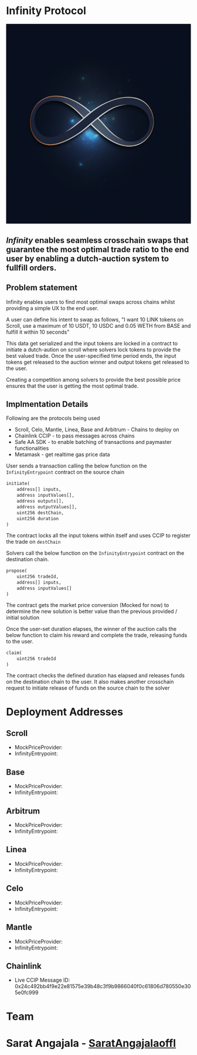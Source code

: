 # Infinity Protocol

![Infinity Logo](assets/logo.png)

## _Infinity_ enables seamless crosschain swaps that guarantee the most optimal trade ratio to the end user by enabling a dutch-auction system to fullfill orders.

## Problem statement

Infinity enables users to find most optimal swaps across chains whilst providing a simple UX to the end user.

A user can define his intent to swap as follows, "I want 10 LINK tokens on Scroll, use a maximum of 10 USDT, 10 USDC and 0.05 WETH from BASE and fulfill it within 10 seconds"

This data get serialized and the input tokens are locked in a contract to initiate a dutch-aution on scroll where solvers lock tokens to provide the best valued trade. Once the user-specified time period ends, the input tokens get released to the auction winner and output tokens get released to the user.

Creating a competition among solvers to provide the best possible price ensures that the user is getting the most optimal trade.

## Implmentation Details

Following are the protocols being used

-   Scroll, Celo, Mantle, Linea, Base and Arbitrum - Chains to deploy on
-   Chainlink CCIP - to pass messages across chains
-   Safe AA SDK - to enable batching of transactions and paymaster functionalities
-   Metamask - get realtime gas price data

User sends a transaction calling the below function on the `InfinityEntrypoint` contract on the source chain

```
initiate(
	address[] inputs,
	address inputValues[],
	address outputs[],
	address outputValues[],
	uint256 destChain,
	uint256 duration
)
```

The contract locks all the input tokens within itself and uses CCIP to register the trade on `destChain`

Solvers call the below function on the `InfinityEntrypoint` contract on the destination chain.

```
propose(
	uint256 tradeId,
	address[] inputs,
	address inputValues[]
)
```

The contract gets the market price conversion (Mocked for now) to determine the new solution is better value than the previous provided / initial solution

Once the user-set duration elapses, the winner of the auction calls the below function to claim his reward and complete the trade, releasing funds to the user.

```
claim(
	uint256 tradeId
)
```

The contract checks the defined duration has elapsed and releases funds on the destination chain to the user. It also makes another crosschain request to initiate release of funds on the source chain to the solver

# Deployment Addresses

## Scroll

-   MockPriceProvider:
-   InfinityEntrypoint:

## Base

-   MockPriceProvider:
-   InfinityEntrypoint:

## Arbitrum

-   MockPriceProvider:
-   InfinityEntrypoint:

## Linea

-   MockPriceProvider:
-   InfinityEntrypoint:

## Celo

-   MockPriceProvider:
-   InfinityEntrypoint:

## Mantle

-   MockPriceProvider:
-   InfinityEntrypoint:

## Chainlink

-   Live CCIP Message ID: 0x24c492bb4f9e22e81575e39b48c3f9b9866040f0c61806d780550e305e0fc999

# Team

# Sarat Angajala - [SaratAngajalaoffl](https://github.com/SaratAngajalaoffl)
